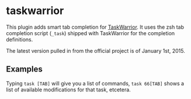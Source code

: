 # taskwarrior

This plugin adds smart tab completion for [TaskWarrior](https://taskwarrior.org/).
It uses the zsh tab completion script (`_task`) shipped with TaskWarrior for the
completion definitions.

The latest version pulled in from the official project is of January 1st, 2015.


## Examples

Typing `task [TAB]` will give you a list of commands, `task 66[TAB]` shows a
list of available modifications for that task, etcetera.
